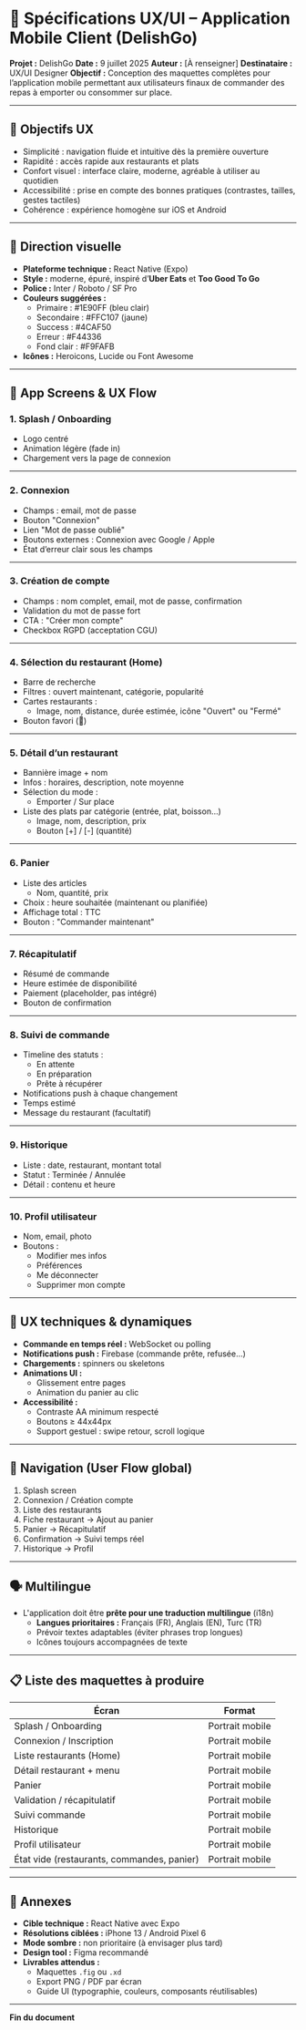 # 📱 Spécifications UX/UI – Application Mobile Client (DelishGo)

**Projet :** DelishGo
**Date :** 9 juillet 2025
**Auteur :** [À renseigner]
**Destinataire :** UX/UI Designer
**Objectif :** Conception des maquettes complètes pour l’application mobile permettant aux utilisateurs finaux de commander des repas à emporter ou consommer sur place.

---

## 🎯 Objectifs UX

- Simplicité : navigation fluide et intuitive dès la première ouverture
- Rapidité : accès rapide aux restaurants et plats
- Confort visuel : interface claire, moderne, agréable à utiliser au quotidien
- Accessibilité : prise en compte des bonnes pratiques (contrastes, tailles, gestes tactiles)
- Cohérence : expérience homogène sur iOS et Android

---

## 🎨 Direction visuelle

- **Plateforme technique :** React Native (Expo)
- **Style :** moderne, épuré, inspiré d’**Uber Eats** et **Too Good To Go**
- **Police :** Inter / Roboto / SF Pro
- **Couleurs suggérées :**
  - Primaire : #1E90FF (bleu clair)
  - Secondaire : #FFC107 (jaune)
  - Success : #4CAF50
  - Erreur : #F44336
  - Fond clair : #F9FAFB
- **Icônes :** Heroicons, Lucide ou Font Awesome

---

## 📲 App Screens & UX Flow

### 1. Splash / Onboarding
- Logo centré
- Animation légère (fade in)
- Chargement vers la page de connexion

---

### 2. Connexion
- Champs : email, mot de passe
- Bouton "Connexion"
- Lien "Mot de passe oublié"
- Boutons externes : Connexion avec Google / Apple
- État d’erreur clair sous les champs

---

### 3. Création de compte
- Champs : nom complet, email, mot de passe, confirmation
- Validation du mot de passe fort
- CTA : "Créer mon compte"
- Checkbox RGPD (acceptation CGU)

---

### 4. Sélection du restaurant (Home)
- Barre de recherche
- Filtres : ouvert maintenant, catégorie, popularité
- Cartes restaurants :
  - Image, nom, distance, durée estimée, icône "Ouvert" ou "Fermé"
- Bouton favori (💛)

---

### 5. Détail d’un restaurant
- Bannière image + nom
- Infos : horaires, description, note moyenne
- Sélection du mode :
  - Emporter / Sur place
- Liste des plats par catégorie (entrée, plat, boisson…)
  - Image, nom, description, prix
  - Bouton [+] / [-] (quantité)

---

### 6. Panier
- Liste des articles
  - Nom, quantité, prix
- Choix : heure souhaitée (maintenant ou planifiée)
- Affichage total : TTC
- Bouton : "Commander maintenant"

---

### 7. Récapitulatif
- Résumé de commande
- Heure estimée de disponibilité
- Paiement (placeholder, pas intégré)
- Bouton de confirmation

---

### 8. Suivi de commande
- Timeline des statuts :
  - En attente
  - En préparation
  - Prête à récupérer
- Notifications push à chaque changement
- Temps estimé
- Message du restaurant (facultatif)

---

### 9. Historique
- Liste : date, restaurant, montant total
- Statut : Terminée / Annulée
- Détail : contenu et heure

---

### 10. Profil utilisateur
- Nom, email, photo
- Boutons :
  - Modifier mes infos
  - Préférences
  - Me déconnecter
  - Supprimer mon compte

---

## 📶 UX techniques & dynamiques

- **Commande en temps réel :** WebSocket ou polling
- **Notifications push :** Firebase (commande prête, refusée…)
- **Chargements :** spinners ou skeletons
- **Animations UI :**
  - Glissement entre pages
  - Animation du panier au clic
- **Accessibilité :**
  - Contraste AA minimum respecté
  - Boutons ≥ 44x44px
  - Support gestuel : swipe retour, scroll logique

---

## 🧭 Navigation (User Flow global)

1. Splash screen
2. Connexion / Création compte
3. Liste des restaurants
4. Fiche restaurant → Ajout au panier
5. Panier → Récapitulatif
6. Confirmation → Suivi temps réel
7. Historique → Profil

---

## 🗣️ Multilingue

- L'application doit être **prête pour une traduction multilingue** (i18n)
  - **Langues prioritaires :** Français (FR), Anglais (EN), Turc (TR)
  - Prévoir textes adaptables (éviter phrases trop longues)
  - Icônes toujours accompagnées de texte

---

## 📋 Liste des maquettes à produire

| Écran                            | Format             |
|----------------------------------|---------------------|
| Splash / Onboarding              | Portrait mobile     |
| Connexion / Inscription          | Portrait mobile     |
| Liste restaurants (Home)         | Portrait mobile     |
| Détail restaurant + menu         | Portrait mobile     |
| Panier                           | Portrait mobile     |
| Validation / récapitulatif       | Portrait mobile     |
| Suivi commande                   | Portrait mobile     |
| Historique                       | Portrait mobile     |
| Profil utilisateur               | Portrait mobile     |
| État vide (restaurants, commandes, panier) | Portrait mobile |

---

## 📎 Annexes

- **Cible technique :** React Native avec Expo
- **Résolutions ciblées :** iPhone 13 / Android Pixel 6
- **Mode sombre :** non prioritaire (à envisager plus tard)
- **Design tool :** Figma recommandé
- **Livrables attendus :**
  - Maquettes `.fig` ou `.xd`
  - Export PNG / PDF par écran
  - Guide UI (typographie, couleurs, composants réutilisables)

---

**Fin du document**
